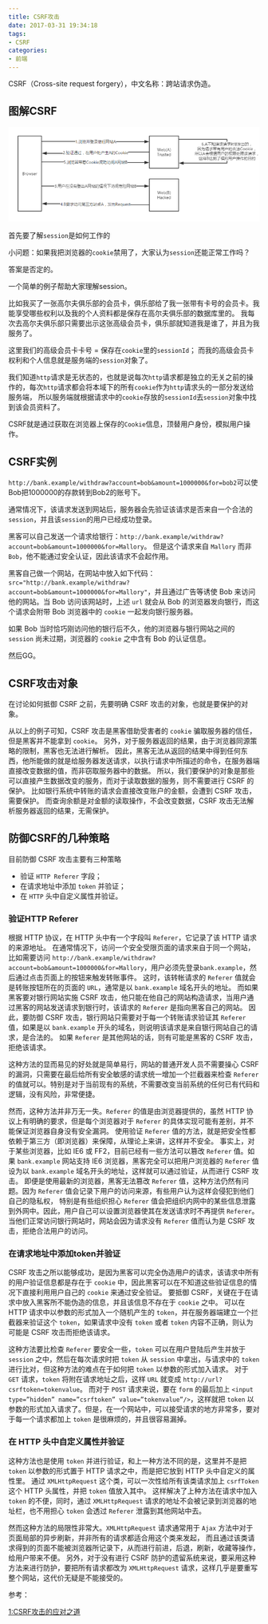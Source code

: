 ```yaml
---
title: CSRF攻击
date: 2017-03-31 19:34:18
tags: 
- CSRF
categories: 
- 前端
---
```


CSRF（Cross-site request forgery），中文名称：跨站请求伪造。

## 图解CSRF

![](/images/20170328141745.png)

<!-- more -->

首先要了解`session`是如何工作的

小问题：如果我把浏览器的`cookie`禁用了，大家认为`session`还能正常工作吗？

答案是否定的。

一个简单的例子帮助大家理解session。

比如我买了一张高尔夫俱乐部的会员卡，俱乐部给了我一张带有卡号的会员卡。我能享受哪些权利以及我的个人资料都是保存在高尔夫俱乐部的数据库里的。
我每次去高尔夫俱乐部只需要出示这张高级会员卡，俱乐部就知道我是谁了，并且为我服务了。

这里我们的高级会员卡卡号 = 保存在`cookie`里的`sessionId`；
而我的高级会员卡权利和个人信息就是服务端的`session`对象了。

我们知道`http`请求是无状态的，也就是说每次`http`请求都是独立的无关之前的操作的，每次`http`请求都会将本域下的所有`cookie`作为`http`请求头的一部分发送给服务端，
所以服务端就根据请求中的`cookie`存放的`sessionId`去`session`对象中找到该会员资料了。

CSRF就是通过获取在浏览器上保存的`Cookie`信息，顶替用户身份，模拟用户操作。

## CSRF实例

`http://bank.example/withdraw?account=bob&amount=1000000&for=bob2`可以使Bob把1000000的存款转到Bob2的账号下。

通常情况下，该请求发送到网站后，服务器会先验证该请求是否来自一个合法的`session`，并且该`session`的用户已经成功登录。

黑客可以自己发送一个请求给银行：`http://bank.example/withdraw?account=bob&amount=1000000&for=Mallory`。
但是这个请求来自 `Mallory` 而非 `Bob`，他不能通过安全认证，因此该请求不会起作用。

黑客自己做一个网站，在网站中放入如下代码：`src="http://bank.example/withdraw?account=bob&amount=1000000&for=Mallory"`，并且通过广告等诱使 Bob 来访问他的网站。当 Bob 访问该网站时，上述 `url` 就会从 Bob 的浏览器发向银行，而这个请求会附带 Bob 浏览器中的 `cookie` 一起发向银行服务器。

如果 Bob 当时恰巧刚访问他的银行后不久，他的浏览器与银行网站之间的 `session` 尚未过期，浏览器的 `cookie` 之中含有 Bob 的认证信息。

然后GG。

## CSRF攻击对象

在讨论如何抵御 CSRF 之前，先要明确 CSRF 攻击的对象，也就是要保护的对象。

从以上的例子可知，CSRF 攻击是黑客借助受害者的 `cookie` 骗取服务器的信任，但是黑客并不能拿到 `cookie`。
另外，对于服务器返回的结果，由于浏览器同源策略的限制，黑客也无法进行解析。
因此，黑客无法从返回的结果中得到任何东西，他所能做的就是给服务器发送请求，以执行请求中所描述的命令，在服务器端直接改变数据的值，而非窃取服务器中的数据。
所以，我们要保护的对象是那些可以直接产生数据改变的服务，而对于读取数据的服务，则不需要进行 CSRF 的保护。
比如银行系统中转账的请求会直接改变账户的金额，会遭到 CSRF 攻击，需要保护。
而查询余额是对金额的读取操作，不会改变数据，CSRF 攻击无法解析服务器返回的结果，无需保护。

## 防御CSRF的几种策略

目前防御 CSRF 攻击主要有三种策略

- 验证 `HTTP Referer` 字段；
- 在请求地址中添加 `token` 并验证；
- 在 `HTTP` 头中自定义属性并验证。

### 验证HTTP Referer

根据 HTTP 协议，在 HTTP 头中有一个字段叫 `Referer`，它记录了该 HTTP 请求的来源地址。
在通常情况下，访问一个安全受限页面的请求来自于同一个网站，比如需要访问 `http://bank.example/withdraw?account=bob&amount=1000000&for=Mallory`，用户必须先登录`bank.example`，然后通过点击页面上的按钮来触发转账事件。
这时，该转帐请求的 `Referer` 值就会是转账按钮所在的页面的 `URL`，通常是以 `bank.example` 域名开头的地址。
而如果黑客要对银行网站实施 CSRF 攻击，他只能在他自己的网站构造请求，当用户通过黑客的网站发送请求到银行时，该请求的 `Referer` 是指向黑客自己的网站。
因此，要防御 CSRF 攻击，银行网站只需要对于每一个转账请求验证其 `Referer` 值，如果是以 `bank.example` 开头的域名，则说明该请求是来自银行网站自己的请求，是合法的。
如果 `Referer` 是其他网站的话，则有可能是黑客的 CSRF 攻击，拒绝该请求。

这种方法的显而易见的好处就是简单易行，网站的普通开发人员不需要操心 CSRF 的漏洞，只需要在最后给所有安全敏感的请求统一增加一个拦截器来检查 `Referer` 的值就可以。特别是对于当前现有的系统，不需要改变当前系统的任何已有代码和逻辑，没有风险，非常便捷。

然而，这种方法并非万无一失。`Referer` 的值是由浏览器提供的，虽然 HTTP 协议上有明确的要求，但是每个浏览器对于 `Referer` 的具体实现可能有差别，并不能保证浏览器自身没有安全漏洞。
使用验证 `Referer` 值的方法，就是把安全性都依赖于第三方（即浏览器）来保障，从理论上来讲，这样并不安全。
事实上，对于某些浏览器，比如 IE6 或 FF2，目前已经有一些方法可以篡改 `Referer` 值。如果 `bank.example` 网站支持 IE6 浏览器，黑客完全可以把用户浏览器的 `Referer` 值设为以 `bank.example` 域名开头的地址，这样就可以通过验证，从而进行 CSRF 攻击。
即便是使用最新的浏览器，黑客无法篡改 `Referer` 值，这种方法仍然有问题。因为 `Referer` 值会记录下用户的访问来源，有些用户认为这样会侵犯到他们自己的隐私权，
特别是有些组织担心 `Referer` 值会把组织内网中的某些信息泄露到外网中。因此，用户自己可以设置浏览器使其在发送请求时不再提供 `Referer`。当他们正常访问银行网站时，网站会因为请求没有 `Referer` 值而认为是 CSRF 攻击，拒绝合法用户的访问。

### 在请求地址中添加token并验证

CSRF 攻击之所以能够成功，是因为黑客可以完全伪造用户的请求，该请求中所有的用户验证信息都是存在于 `cookie` 中，因此黑客可以在不知道这些验证信息的情况下直接利用用户自己的 `cookie` 来通过安全验证。
要抵御 CSRF，关键在于在请求中放入黑客所不能伪造的信息，并且该信息不存在于 `cookie` 之中。
可以在 HTTP 请求中以参数的形式加入一个随机产生的 `token`，并在服务器端建立一个拦截器来验证这个 `token`，如果请求中没有 `token` 或者 `token` 内容不正确，则认为可能是 CSRF 攻击而拒绝该请求。

这种方法要比检查 `Referer` 要安全一些，`token` 可以在用户登陆后产生并放于 `session` 之中，然后在每次请求时把 `token` 从 `session` 中拿出，与请求中的 `token` 进行比对，但这种方法的难点在于如何把 `token` 以参数的形式加入请求。
对于 `GET` 请求，`token` 将附在请求地址之后，这样 `URL` 就变成 `http://url?csrftoken=tokenvalue`。
而对于 `POST` 请求来说，要在 `form` 的最后加上 `<input type=”hidden” name=”csrftoken” value=”tokenvalue”/>`，这样就把 `token` 以参数的形式加入请求了。但是，在一个网站中，可以接受请求的地方非常多，要对于每一个请求都加上 `token` 是很麻烦的，并且很容易漏掉。

### 在 HTTP 头中自定义属性并验证

这种方法也是使用 `token` 并进行验证，和上一种方法不同的是，这里并不是把 `token` 以参数的形式置于 HTTP 请求之中，而是把它放到 HTTP 头中自定义的属性里。
通过 `XMLHttpRequest` 这个类，可以一次性给所有该类请求加上 `csrfToken` 这个 HTTP 头属性，并把 `token` 值放入其中。
这样解决了上种方法在请求中加入 `token` 的不便，同时，通过 `XMLHttpRequest` 请求的地址不会被记录到浏览器的地址栏，也不用担心 `token` 会透过 `Referer` 泄露到其他网站中去。

然而这种方法的局限性非常大。`XMLHttpRequest` 请求通常用于 `Ajax` 方法中对于页面局部的异步刷新，并非所有的请求都适合用这个类来发起，
而且通过该类请求得到的页面不能被浏览器所记录下，从而进行前进，后退，刷新，收藏等操作，给用户带来不便。
另外，对于没有进行 CSRF 防护的遗留系统来说，要采用这种方法来进行防护，要把所有请求都改为 `XMLHttpRequest` 请求，这样几乎是要重写整个网站，这代价无疑是不能接受的。


参考：

[1:CSRF攻击的应对之道](http://www.ibm.com/developerworks/cn/web/1102_niugang_csrf/index.html)